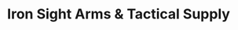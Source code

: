 ---
title: "Iron Sight Arms & Tactical Supply"
url: /ashtabula/iron-sight-arms-and-tactical-supply/
shop: weapons
---